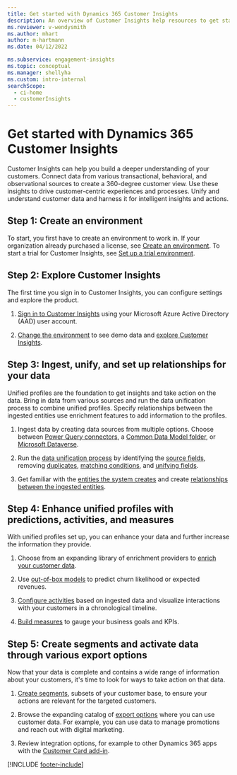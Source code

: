 ```yaml
---
title: Get started with Dynamics 365 Customer Insights
description: An overview of Customer Insights help resources to get started quickly. 
ms.reviewer: v-wendysmith
ms.author: mhart
author: m-hartmann
ms.date: 04/12/2022

ms.subservice: engagement-insights 
ms.topic: conceptual
ms.manager: shellyha
ms.custom: intro-internal
searchScope: 
  - ci-home
  - customerInsights
---
```


# Get started with Dynamics 365 Customer Insights

Customer Insights can help you build a deeper understanding of your customers. Connect data from various transactional, behavioral, and observational sources to create a 360-degree customer view. Use these insights to drive customer-centric experiences and processes. Unify and understand customer data and harness it for intelligent insights and actions.

## Step 1: Create an environment

To start, you first have to create an environment to work in. If your organization already purchased a license, see [Create an environment](create-environment.md). To start a trial for Customer Insights, see [Set up a trial environment](trial-signup.md). 

## Step 2: Explore Customer Insights

The first time you sign in to Customer Insights, you can configure settings and explore the product.

1. [Sign in to Customer Insights](https://home.ci.ai.dynamics.com) using your Microsoft Azure Active Directory (AAD) user account.

1. [Change the environment](manage-environments.md#switch-environments) to see demo data and [explore Customer Insights](home.md).

## Step 3: Ingest, unify, and set up relationships for your data

Unified profiles are the foundation to get insights and take action on the data. Bring in data from various sources and run the data unification process to combine unified profiles. Specify relationships between the ingested entities use enrichment features to add information to the profiles.

1. Ingest data by creating data sources from multiple options. Choose between [Power Query connectors](connect-power-query.md), a [Common Data Model folder](connect-common-data-model.md), or [Microsoft Dataverse](connect-dataverse-managed-lake.md). 

1. Run the [data unification process](data-unification.md) by identifying the [source fields](map-entities.md), removing [duplicates](remove-duplicates.md), [matching conditions](match-entities.md), and [unifying fields](merge-entities.md).

1. Get familiar with the [entities the system creates](entities.md) and create [relationships between the ingested entities](relationships.md).

## Step 4: Enhance unified profiles with predictions, activities, and measures

With unified profiles set up, you can enhance your data and further increase the information they provide.

1. Choose from an expanding library of enrichment providers to [enrich your customer data](enrichment-hub.md).

1. Use [out-of-box models](predictions-overview.md) to predict churn likelihood or expected revenues.

1. [Configure activities](activities.md) based on ingested data and visualize interactions with your customers in a chronological timeline.

1. [Build measures](measures.md) to gauge your business goals and KPIs.

## Step 5: Create segments and activate data through various export options

Now that your data is complete and contains a wide range of information about your customers, it's time to look for ways to take action on that data.

1. [Create segments](segments.md), subsets of your customer base, to ensure your actions are relevant for the targeted customers.

1. Browse the expanding catalog of [export options](export-destinations.md) where you can use customer data. For example, you can use data to manage promotions and reach out with digital marketing.

1. Review integration options, for example to other Dynamics 365 apps with the [Customer Card add-in](customer-card-add-in.md).  


[!INCLUDE [footer-include](includes/footer-banner.md)]
